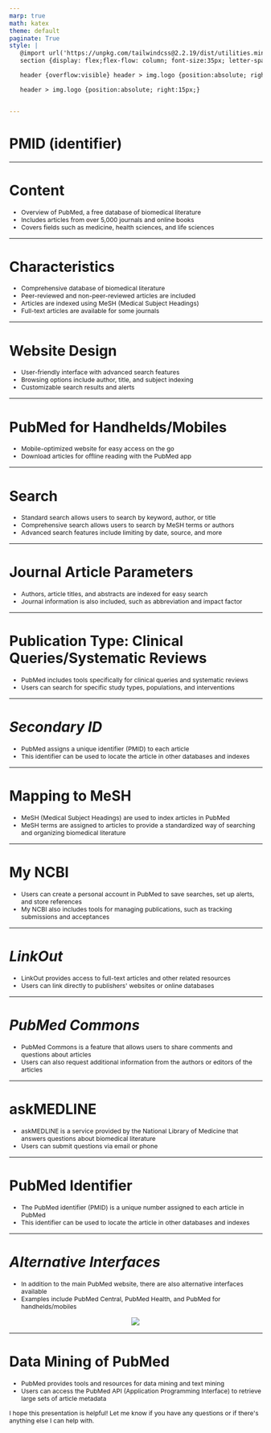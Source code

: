 ```yaml
---
marp: true
math: katex
theme: default
paginate: True
style: |
   @import url('https://unpkg.com/tailwindcss@2.2.19/dist/utilities.min.css');
   section {display: flex;flex-flow: column; font-size:35px; letter-spacing:1.4px;}

   header {overflow:visible} header > img.logo {position:absolute; right:15px;}

   header > img.logo {position:absolute; right:15px;}


---
```

<!-- backgroundColor: white -->
<!-- _class: lead -->

 # **PMID (identifier)**

---
<style scoped>p,li {font-size:0.88em}</style>

 # Content
- Overview of PubMed, a free database of biomedical literature
- Includes articles from over 5,000 journals and online books
- Covers fields such as medicine, health sciences, and life sciences


---
<style scoped>p,li {font-size:0.84em}</style>

 # Characteristics

- Comprehensive database of biomedical literature
- Peer-reviewed and non-peer-reviewed articles are included
- Articles are indexed using MeSH (Medical Subject Headings)
- Full-text articles are available for some journals

---
<style scoped>p,li {font-size:0.88em}</style>

 # Website Design
- User-friendly interface with advanced search features
- Browsing options include author, title, and subject indexing
- Customizable search results and alerts


---
<style scoped>p,li {font-size:0.92em}</style>

 # PubMed for Handhelds/Mobiles
- Mobile-optimized website for easy access on the go
- Download articles for offline reading with the PubMed app


---
<style scoped>p,li {font-size:0.88em}</style>

 # Search

- Standard search allows users to search by keyword, author, or title
- Comprehensive search allows users to search by MeSH terms or authors
- Advanced search features include limiting by date, source, and more

---
<style scoped>p,li {font-size:0.92em}</style>

 # Journal Article Parameters
- Authors, article titles, and abstracts are indexed for easy search
- Journal information is also included, such as abbreviation and impact factor


---
<style scoped>p,li {font-size:0.92em}</style>

 # Publication Type: Clinical Queries/Systematic Reviews
- PubMed includes tools specifically for clinical queries and systematic reviews
- Users can search for specific study types, populations, and interventions


---
<style scoped>p,li {font-size:0.92em}</style>

 # _Secondary ID_

- PubMed assigns a unique identifier (PMID) to each article
- This identifier can be used to locate the article in other databases and indexes

---
<style scoped>p,li {font-size:0.92em}</style>

 # Mapping to MeSH
- MeSH (Medical Subject Headings) are used to index articles in PubMed
- MeSH terms are assigned to articles to provide a standardized way of searching and organizing biomedical literature


---
<style scoped>p,li {font-size:0.92em}</style>

 # My NCBI

- Users can create a personal account in PubMed to save searches, set up alerts, and store references
- My NCBI also includes tools for managing publications, such as tracking submissions and acceptances

---
<style scoped>p,li {font-size:0.92em}</style>

 # _LinkOut_

- LinkOut provides access to full-text articles and other related resources
- Users can link directly to publishers' websites or online databases

---
<style scoped>p,li {font-size:0.92em}</style>

 # _PubMed Commons_
- PubMed Commons is a feature that allows users to share comments and questions about articles
- Users can also request additional information from the authors or editors of the articles


---
<style scoped>p,li {font-size:0.92em}</style>

 # askMEDLINE
- askMEDLINE is a service provided by the National Library of Medicine that answers questions about biomedical literature
- Users can submit questions via email or phone


---
<style scoped>p,li {font-size:0.92em}</style>

 # PubMed Identifier

- The PubMed identifier (PMID) is a unique number assigned to each article in PubMed
- This identifier can be used to locate the article in other databases and indexes

---
<style scoped>p,li {font-size:0.88em}</style>

 # _Alternative Interfaces_
- In addition to the main PubMed website, there are also alternative interfaces available
- Examples include PubMed Central, PubMed Health, and PubMed for handhelds/mobiles
<div style="display: flex; flex: 1 1 auto; flex-flow: row; min-height: 0"><div style="display: flex; flex: 1 1 auto; justify-content: center;min-height:0;min-width:0; margin-bottom:0.1em;;margin-right:0.15em">
<img style='object-fit: contain; max-height:100%; max-width:100%; background-color: rgba(0,0,0,0);' src='https://upload.wikimedia.org/wikipedia/commons/thumb/f/f5/MEDLINE_via_PubMed.png/310px-MEDLINE_via_PubMed.png'/>
</div>
</div>


---
<style scoped>p,li {font-size:0.88em}</style>

 # Data Mining of PubMed

- PubMed provides tools and resources for data mining and text mining
- Users can access the PubMed API (Application Programming Interface) to retrieve large sets of article metadata

I hope this presentation is helpful! Let me know if you have any questions or if there's anything else I can help with.